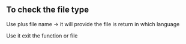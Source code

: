 ## To check the file type 
Use <file> plus file name -> it will provide the file is return in which language 

Use <exit> it exit the function or file